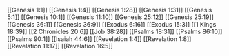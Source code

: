 [[Genesis 1:1]]
[[Genesis 1:4]]
[[Genesis 1:28]]
[[Genesis 1:31]]
[[Genesis 5:1]]
[[Genesis 10:1]]
[[Genesis 11:10]]
[[Genesis 25:12]]
[[Genesis 25:19]]
[[Genesis 36:1]]
[[Genesis 36:9]]
[[Exodus 6:16]]
[[Exodus 15:3]]
[[1 Kings 18:39]]
[[2 Chronicles 20:6]]
[[Job 38:28]]
[[Psalms 18:31]]
[[Psalms 86:10]]
[[Psalms 90:1]]
[[Isaiah 44:6]]
[[Revelation 1:4]]
[[Revelation 1:8]]
[[Revelation 11:17]]
[[Revelation 16:5]]
